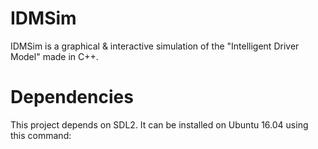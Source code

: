 # IDMSim
IDMSim is a graphical & interactive simulation of the "Intelligent Driver Model" made in C++.

# Dependencies
This project depends on SDL2. It can be installed on Ubuntu 16.04 using this command:

```sudo apt-get install libsdl2-dev
    
```